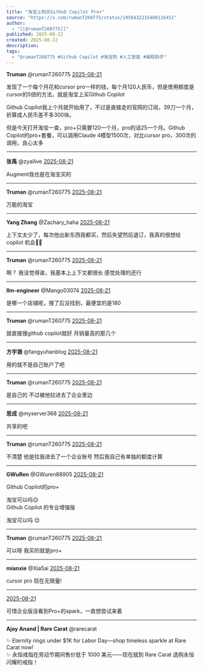 ```yaml
---
title: "淘宝上购买GitHub Copilot Pro+"
source: "https://x.com/rumanT260775/status/1958432215400116451"
author:
  - "[[@rumanT260775]]"
published: 2025-08-22
created: 2025-08-22
description:
tags:
  - "@rumanT260775 #Github Copilot #淘宝购 #人工智能 #编程助手"
---
```

**Truman** @rumanT260775 [2025-08-21](https://x.com/rumanT260775/status/1958432215400116451/history)

发现了一个每个月花和cursor pro一样的钱，每个月120人民币，但是使用额度是cursor的5倍的方法，就是淘宝上买Github Copilot

Github Copilot我上个月就开始用了，不过是直接走的官网的订阅，39刀一个月，折算成人民币差不多300块。

但是今天打开淘宝一查，pro+只需要120一个月，pro的话25一个月。Github Copilot的pro+套餐，可以调用Claude 4模型1500次，对比cursor pro，300次的调用，良心太多

---

**张禹** @zyailive [2025-08-21](https://x.com/zyailive/status/1958464589005262860)

Augment我也是在淘宝买的

---

**Truman** @rumanT260775 [2025-08-21](https://x.com/rumanT260775/status/1958481094900326724)

万能的淘宝

---

**Yang Zhang** @Zachary\_haha [2025-08-21](https://x.com/Zachary_haha/status/1958569741737435387)

上下文太少了，每次他出新东西我都买，然后失望然后退订，我真的很想给 copilot 机会🥲🥲

---

**Truman** @rumanT260775 [2025-08-21](https://x.com/rumanT260775/status/1958679912656842926)

啊？ 我没觉得诶，我基本上上下文都很长 感觉处理的还行

---

**llm-engineer** @Mango03074 [2025-08-21](https://x.com/Mango03074/status/1958675800758292612)

是哪一个店铺呢，搜了后没找到，最便宜的是180

---

**Truman** @rumanT260775 [2025-08-21](https://x.com/rumanT260775/status/1958679655290130599)

就直接搜github copilot就好 月销量高的那几个

---

**方宇涵** @fangyuhanblog [2025-08-21](https://x.com/fangyuhanblog/status/1958449135008289202)

用的就不是自己账户了吧

---

**Truman** @rumanT260775 [2025-08-21](https://x.com/rumanT260775/status/1958461717135958374)

是自己的 不过被他拉进去了企业里边

---

**思成** @myserver368 [2025-08-21](https://x.com/myserver368/status/1958473882647642623)

共享的吧

---

**Truman** @rumanT260775 [2025-08-21](https://x.com/rumanT260775/status/1958481061307973699)

不清楚 他是拉我进去了一个企业账号 然后我自己有单独的额度计算

---

**GWuRen** @GWuren88905 [2025-08-21](https://x.com/GWuren88905/status/1958595110465413386)

Github Copilot的pro+

淘宝可以吗😌  
Github Copilot 的专业增强版

淘宝可以吗 😌

---

**Truman** @rumanT260775 [2025-08-21](https://x.com/rumanT260775/status/1958679794675273859)

可以呀 我买的就是pro+

---

**mianxie** @Xia5ai [2025-08-21](https://x.com/Xia5ai/status/1958579894537134127)

cursor pro 现在无限量!

---

[2025-08-21](https://x.com/zhouguangping1/status/1958531174520999949)

可惜企业版没看到Pro+的spark，一直想尝试来着

---

**Ajay Anand | Rare Carat** @rarecarat

✨ Eternity rings under $1K for Labor Day—shop timeless sparkle at Rare Carat now!  
✨ 永恒戒指在劳动节期间售价低于 1000 美元——现在就到 Rare Carat 选购永恒闪耀的戒指！